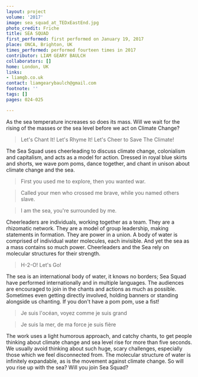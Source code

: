 ```yaml
---
layout: project
volume: '2017'
image: sea_squad_at_TEDxEastEnd.jpg
photo_credit: Friche
title: SEA SQUAD
first_performed: first performed on January 19, 2017
place: ONCA, Brighton, UK
times_performed: performed fourteen times in 2017
contributor: LIAM GEARY BAULCH
collaborators: []
home: London, UK
links:
- liamgb.co.uk
contact: liamgearybaulch@gmail.com
footnote: ''
tags: []
pages: 024-025

---
```


As the sea temperature increases so does its mass. Will we wait for the rising of the masses or the sea level before we act on Climate Change?

> Let's Chant It! Let's Rhyme It! Let's Cheer to Save The Climate!

The Sea Squad uses cheerleading to discuss climate change, colonialism and capitalism, and acts as a model for action. Dressed in royal blue skirts and shorts, we wave pom poms, dance together, and chant in unison about climate change and the sea.

> First you used me to explore, then you wanted war.

> Called your men who crossed me brave, while you named others slave.

> I am the sea, you're surrounded by me.

Cheerleaders are individuals, working together as a team. They are a rhizomatic network. They are a model of group leadership, making statements in formation. They are power in a union. A body of water is comprised of individual water molecules, each invisible. And yet the sea as a mass contains so much power. Cheerleaders and the Sea rely on molecular structures for their strength.

> H-2-O! Let's Go!

The sea is an international body of water, it knows no borders; Sea Squad have performed internationally and in multiple languages. The audiences are encouraged to join in the chants and actions as much as possible. Sometimes even getting directly involved, holding banners or standing alongside us chanting. If you don't have a pom pom, use a fist!

> Je suis l'oc&eacute;an, voyez comme je suis grand

> Je suis la mer, de ma force je suis fière

The work uses a light humorous approach, and catchy chants, to get people thinking about climate change and sea level rise for more than five seconds. We usually avoid thinking about such huge, scary challenges, especially those which we feel disconnected from. The molecular structure of water is infinitely expandable, as is the movement against climate change. So will you rise up with the sea? Will you join Sea Squad?
